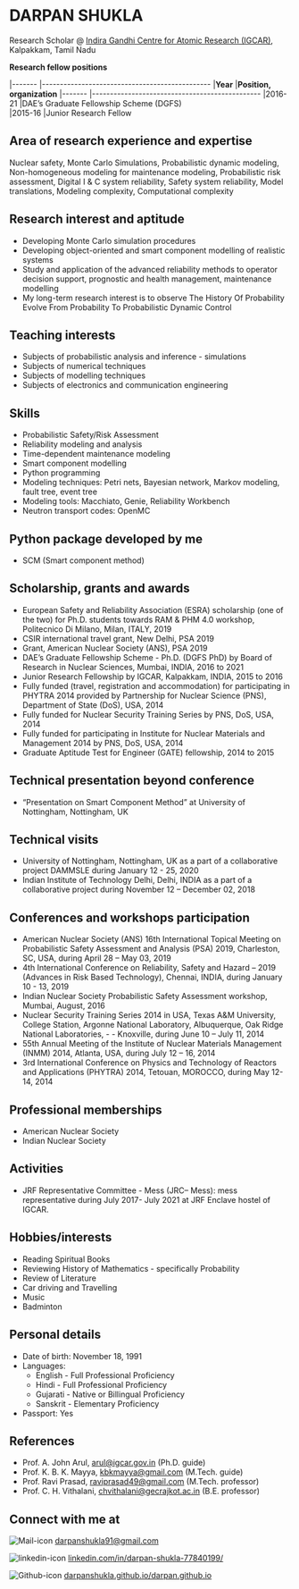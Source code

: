 # DARPAN SHUKLA

Research Scholar @ [Indira Gandhi Centre for Atomic Research (IGCAR)](http://www.igcar.gov.in), Kalpakkam, Tamil Nadu  

**Research fellow positions**

|-------                  |-----------------------------------------------
|**Year**                 |**Position, organization** 
|-------                  |-----------------------------------------------
|2016-21                  |DAE’s Graduate Fellowship Scheme (DGFS)           
|2015-16                  |Junior Research Fellow                             


## Area of research experience and expertise

Nuclear safety, Monte Carlo Simulations, Probabilistic dynamic modeling, Non-homogeneous modeling for maintenance modeling, Probabilistic risk assessment, Digital I & C system reliability, Safety system reliability, Model translations, Modeling complexity, Computational complexity


## Research interest and aptitude

- Developing Monte Carlo simulation procedures
- Developing object-oriented and smart component modelling of realistic systems
- Study and application of the advanced reliability methods to operator decision support, prognostic and health management, maintenance modelling
- My long-term research interest is to observe The History Of Probability Evolve From Probability To Probabilistic Dynamic Control


## Teaching interests

- Subjects of probabilistic analysis and inference  - simulations
- Subjects of numerical techniques
- Subjects of modelling techniques
- Subjects of electronics and communication engineering


## Skills

- Probabilistic Safety/Risk Assessment
- Reliability modeling and analysis
- Time-dependent maintenance modeling
- Smart component modelling
- Python programming
- Modeling techniques: Petri nets, Bayesian network, Markov modeling, fault tree, event tree
- Modeling tools: Macchiato, Genie, Reliability Workbench
- Neutron transport codes: OpenMC


## Python package developed by me

- SCM (Smart component method)


## Scholarship, grants and awards

- European Safety and Reliability Association (ESRA) scholarship (one of the two) for Ph.D. students towards RAM & PHM 4.0 workshop, Politecnico Di Milano, Milan, ITALY, 2019
- CSIR international travel grant, New Delhi, PSA 2019
- Grant, American Nuclear Society (ANS), PSA 2019
- DAE’s Graduate Fellowship Scheme - Ph.D. (DGFS PhD) by Board of Research in Nuclear Sciences, Mumbai, INDIA, 2016 to 2021
- Junior Research Fellowship by IGCAR, Kalpakkam, INDIA, 2015 to 2016
- Fully funded (travel, registration and accommodation) for participating in PHYTRA 2014 provided by Partnership for Nuclear Science (PNS), Department of State (DoS), USA, 2014
- Fully funded for Nuclear Security Training Series by PNS, DoS, USA, 2014
- Fully funded for participating in Institute for Nuclear Materials and Management 2014 by PNS, DoS, USA, 2014
- Graduate Aptitude Test for Engineer (GATE) fellowship, 2014 to 2015


## Technical presentation beyond conference

- “Presentation on Smart Component Method” at University of Nottingham, Nottingham, UK


## Technical visits
- University of Nottingham, Nottingham, UK as a part of a collaborative project DAMMSLE during January 12 - 25, 2020
- Indian Institute of Technology Delhi, Delhi, INDIA as a part of a collaborative project during November 12 – December 02, 2018


## Conferences and workshops participation
- American Nuclear Society (ANS) 16th International Topical Meeting on Probabilistic Safety Assessment and Analysis (PSA) 2019, Charleston, SC, USA, during April 28 – May 03, 2019
- 4th International Conference on Reliability, Safety and Hazard – 2019 (Advances in Risk Based Technology), Chennai, INDIA, during January 10 - 13, 2019
- Indian Nuclear Society Probabilistic Safety Assessment workshop, Mumbai, August, 2016
- Nuclear Security Training Series 2014 in USA, Texas A&M University, College Station, Argonne National Laboratory, Albuquerque, Oak Ridge National Laboratories, - - Knoxville, during June 10 – July 11, 2014
- 55th Annual Meeting of the Institute of Nuclear Materials Management (INMM) 2014, Atlanta, USA, during July 12 – 16, 2014
- 3rd International Conference on Physics and Technology of Reactors and Applications (PHYTRA) 2014, Tetouan, MOROCCO, during May 12-14, 2014


## Professional memberships

- American Nuclear Society
- Indian Nuclear Society


## Activities

- JRF Representative Committee - Mess (JRC– Mess): mess representative during July 2017- July 2021 at JRF Enclave hostel of IGCAR.


## Hobbies/interests

- Reading Spiritual Books
- Reviewing History of Mathematics - specifically Probability
- Review of Literature
- Car driving and Travelling
- Music 
- Badminton


## Personal details

- Date of birth: November 18, 1991
- Languages: 
    * English - Full Professional Proficiency 
    * Hindi - Full Professional Proficiency
    * Gujarati - Native or Billingual Proficiency
    * Sanskrit - Elementary Proficiency
- Passport: Yes



## References

- Prof. A. John Arul, [arul@igcar.gov.in](arul@igcar.gov.in) (Ph.D. guide)
- Prof. K. B. K. Mayya, [kbkmayya@gmail.com](kbkmayya@gmail.com) (M.Tech. guide)
- Prof. Ravi Prasad, [raviprasad49@gmail.com](raviprasad49@gmail.com) (M.Tech. professor)
- Prof. C. H. Vithalani, [chvithalani@gecrajkot.ac.in](chvithalani@gecrajkot.ac.in) (B.E. professor)


## Connect with me at 

![Mail-icon](https://user-images.githubusercontent.com/8653914/129532597-f581faf2-4bab-4436-8336-ed1ceefd9aad.png)
[darpanshukla91@gmail.com](darpanshukla91@gmail.com)

![linkedin-icon](https://user-images.githubusercontent.com/8653914/129531820-1e4d3d96-0c25-4d5a-8680-d59efca535b9.png)
[linkedin.com/in/darpan-shukla-77840199/](https://www.linkedin.com/in/darpan-shukla-77840199/)

![Github-icon](https://user-images.githubusercontent.com/8653914/129532010-16750771-bfd6-4fc5-93ac-e97ff3bddd6e.png)
[darpanshukla.github.io/darpan.github.io](https://darpanshukla.github.io/darpan.github.io/)
